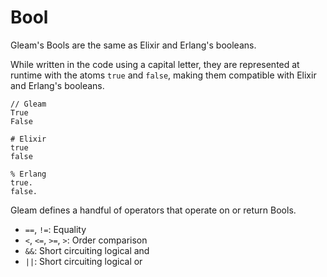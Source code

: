 # Bool

Gleam's Bools are the same as Elixir and Erlang's booleans.

While written in the code using a capital letter, they are represented at
runtime with the atoms `true` and `false`, making them compatible with Elixir
and Erlang's booleans.

```
// Gleam
True
False
```
```
# Elixir
true
false
```
```
% Erlang
true.
false.
```

Gleam defines a handful of operators that operate on or return Bools.

- `==`, `!=`: Equality
- `<`, `<=`, `>=`, `>`: Order comparison
- `&&`: Short circuiting logical and
- `||`: Short circuiting logical or
